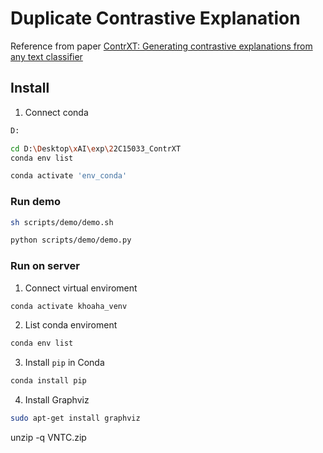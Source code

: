 # Duplicate Contrastive Explanation

Reference from paper [ContrXT: Generating contrastive explanations from any text classifier](https://www.sciencedirect.com/science/article/abs/pii/S1566253521002426)

## Install
1. Connect conda
```sh
D:

cd D:\Desktop\xAI\exp\22C15033_ContrXT
conda env list

conda activate 'env_conda'
```

### Run demo

```sh
sh scripts/demo/demo.sh

python scripts/demo/demo.py
```


### Run on server
1. Connect virtual enviroment
```sh
conda activate khoaha_venv
```

2. List conda enviroment
```sh
conda env list
```

3. Install `pip` in Conda
```sh
conda install pip
```

4. Install Graphviz
```sh
sudo apt-get install graphviz
```
unzip -q VNTC.zip
